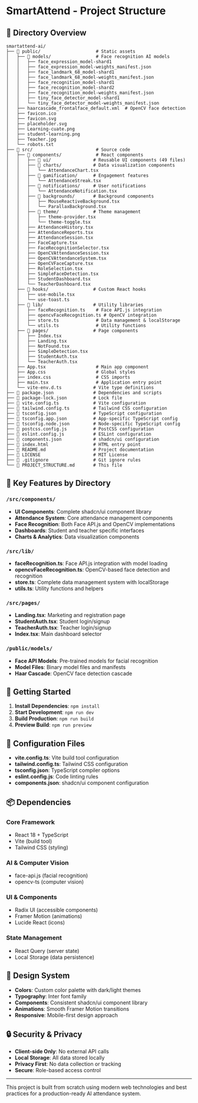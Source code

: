 # SmartAttend - Project Structure

## 📁 Directory Overview

```
smartattend-ai/
├── 📁 public/                     # Static assets
│   ├── 📁 models/                 # Face recognition AI models
│   │   ├── face_expression_model-shard1
│   │   ├── face_expression_model-weights_manifest.json
│   │   ├── face_landmark_68_model-shard1
│   │   ├── face_landmark_68_model-weights_manifest.json
│   │   ├── face_recognition_model-shard1
│   │   ├── face_recognition_model-shard2
│   │   ├── face_recognition_model-weights_manifest.json
│   │   ├── tiny_face_detector_model-shard1
│   │   └── tiny_face_detector_model-weights_manifest.json
│   ├── haarcascade_frontalface_default.xml  # OpenCV face detection
│   ├── favicon.ico
│   ├── favicon.svg
│   ├── placeholder.svg
│   ├── Learning-cuate.png
│   ├── student-learning.png
│   ├── Teacher.jpg
│   └── robots.txt
├── 📁 src/                        # Source code
│   ├── 📁 components/             # React components
│   │   ├── 📁 ui/                # Reusable UI components (49 files)
│   │   ├── 📁 charts/            # Data visualization components
│   │   │   └── AttendanceChart.tsx
│   │   ├── 📁 gamification/      # Engagement features
│   │   │   └── AttendanceStreak.tsx
│   │   ├── 📁 notifications/     # User notifications
│   │   │   └── AttendanceNotification.tsx
│   │   ├── 📁 backgrounds/       # Background components
│   │   │   ├── MouseReactiveBackground.tsx
│   │   │   └── ParallaxBackground.tsx
│   │   ├── 📁 theme/             # Theme management
│   │   │   ├── theme-provider.tsx
│   │   │   └── theme-toggle.tsx
│   │   ├── AttendanceHistory.tsx
│   │   ├── AttendanceReports.tsx
│   │   ├── AttendanceSession.tsx
│   │   ├── FaceCapture.tsx
│   │   ├── FaceRecognitionSelector.tsx
│   │   ├── OpenCVAttendanceSession.tsx
│   │   ├── OpenCVAttendanceSystem.tsx
│   │   ├── OpenCVFaceCapture.tsx
│   │   ├── RoleSelection.tsx
│   │   ├── SimpleFaceDetection.tsx
│   │   ├── StudentDashboard.tsx
│   │   └── TeacherDashboard.tsx
│   ├── 📁 hooks/                 # Custom React hooks
│   │   ├── use-mobile.tsx
│   │   └── use-toast.ts
│   ├── 📁 lib/                   # Utility libraries
│   │   ├── faceRecognition.ts    # Face API.js integration
│   │   ├── opencvFaceRecognition.ts # OpenCV integration
│   │   ├── store.ts              # Data management & localStorage
│   │   └── utils.ts              # Utility functions
│   ├── 📁 pages/                 # Page components
│   │   ├── Index.tsx
│   │   ├── Landing.tsx
│   │   ├── NotFound.tsx
│   │   ├── SimpleDetection.tsx
│   │   ├── StudentAuth.tsx
│   │   └── TeacherAuth.tsx
│   ├── App.tsx                   # Main app component
│   ├── App.css                   # Global styles
│   ├── index.css                 # CSS imports
│   ├── main.tsx                  # Application entry point
│   └── vite-env.d.ts            # Vite type definitions
├── 📄 package.json               # Dependencies and scripts
├── 📄 package-lock.json          # Lock file
├── 📄 vite.config.ts             # Vite configuration
├── 📄 tailwind.config.ts         # Tailwind CSS configuration
├── 📄 tsconfig.json              # TypeScript configuration
├── 📄 tsconfig.app.json          # App-specific TypeScript config
├── 📄 tsconfig.node.json         # Node-specific TypeScript config
├── 📄 postcss.config.js          # PostCSS configuration
├── 📄 eslint.config.js           # ESLint configuration
├── 📄 components.json            # shadcn/ui configuration
├── 📄 index.html                 # HTML entry point
├── 📄 README.md                  # Project documentation
├── 📄 LICENSE                    # MIT License
├── 📄 .gitignore                 # Git ignore rules
└── 📄 PROJECT_STRUCTURE.md       # This file
```

## 🎯 Key Features by Directory

### `/src/components/`
- **UI Components**: Complete shadcn/ui component library
- **Attendance System**: Core attendance management components
- **Face Recognition**: Both Face API.js and OpenCV implementations
- **Dashboards**: Student and teacher specific interfaces
- **Charts & Analytics**: Data visualization components

### `/src/lib/`
- **faceRecognition.ts**: Face API.js integration with model loading
- **opencvFaceRecognition.ts**: OpenCV-based face detection and recognition
- **store.ts**: Complete data management system with localStorage
- **utils.ts**: Utility functions and helpers

### `/src/pages/`
- **Landing.tsx**: Marketing and registration page
- **StudentAuth.tsx**: Student login/signup
- **TeacherAuth.tsx**: Teacher login/signup
- **Index.tsx**: Main dashboard selector

### `/public/models/`
- **Face API Models**: Pre-trained models for facial recognition
- **Model Files**: Binary model files and manifests
- **Haar Cascade**: OpenCV face detection cascade

## 🚀 Getting Started

1. **Install Dependencies**: `npm install`
2. **Start Development**: `npm run dev`
3. **Build Production**: `npm run build`
4. **Preview Build**: `npm run preview`

## 🔧 Configuration Files

- **vite.config.ts**: Vite build tool configuration
- **tailwind.config.ts**: Tailwind CSS configuration
- **tsconfig.json**: TypeScript compiler options
- **eslint.config.js**: Code linting rules
- **components.json**: shadcn/ui component configuration

## 📦 Dependencies

### Core Framework
- React 18 + TypeScript
- Vite (build tool)
- Tailwind CSS (styling)

### AI & Computer Vision
- face-api.js (facial recognition)
- opencv-ts (computer vision)

### UI & Components
- Radix UI (accessible components)
- Framer Motion (animations)
- Lucide React (icons)

### State Management
- React Query (server state)
- Local Storage (data persistence)

## 🎨 Design System

- **Colors**: Custom color palette with dark/light themes
- **Typography**: Inter font family
- **Components**: Consistent shadcn/ui component library
- **Animations**: Smooth Framer Motion transitions
- **Responsive**: Mobile-first design approach

## 🔒 Security & Privacy

- **Client-side Only**: No external API calls
- **Local Storage**: All data stored locally
- **Privacy First**: No data collection or tracking
- **Secure**: Role-based access control

---

This project is built from scratch using modern web technologies and best practices for a production-ready AI attendance system.
